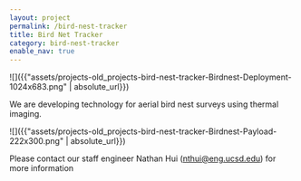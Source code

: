 ```yaml
---
layout: project
permalink: /bird-nest-tracker
title: Bird Net Tracker
category: bird-nest-tracker
enable_nav: true
---
```

![]({{"assets/projects-old_projects-bird-nest-tracker-Birdnest-Deployment-1024x683.png" | absolute_url}})

We are developing technology for aerial bird nest surveys using thermal imaging.

![]({{"assets/projects-old_projects-bird-nest-tracker-Birdnest-Payload-222x300.png" | absolute_url}})

Please contact our staff engineer Nathan Hui (<a href="javascript:DeCryptX('3q3w1i1v3l2B0e3q0g1/2w2e2u2f1/3h0d1v')">nthui@eng.ucsd.edu</a>) for more information

